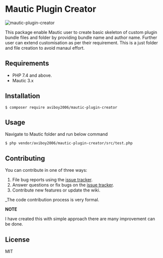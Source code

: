 # Mautic Plugin Creator 
![mautic-plugin-creator](https://user-images.githubusercontent.com/3996105/121572085-68828000-ca41-11eb-8ca7-91cf09b06a63.png)

This package enable Mautic user to create basic skeleton of custom plugin bundle files and folder by providing bundle name and author name. Further user can extend customisation as per their requirement. This is a just folder and file creation to avoid manaul effort. 

## Requirements
- PHP 7.4 and above.
- Mautic 3.x 

## Installation
```shell
$ composer require aviboy2006/mautic-plugin-creator
```

## Usage

Navigate to Mautic folder and run below command 

```shell 
$ php vendor/aviboy2006/mautic-plugin-creator/src/test.php
```

## Contributing

You can contribute in one of three ways:

1. File bug reports using the [issue tracker](https://github.com/aviboy2006/mautic-plugin-creator/issues).
2. Answer questions or fix bugs on the [issue tracker](https://github.com/aviboy2006/mautic-plugin-creator/issues).
3. Contribute new features or update the wiki.

_The code contribution process is very formal.

 
**NOTE**

I have created this with simple approach there are many improvement can be done. 
 

## License

MIT
